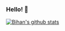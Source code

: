### Hello! 👋

[![Bihan's github stats](https://github-readme-stats.vercel.app/api?username=bihanviranga&hide=stars&count_private=true&show_icons=true)](https://github.com/anuraghazra/github-readme-stats)

